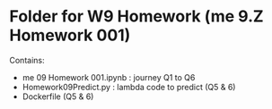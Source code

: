 # Folder for W9 Homework (me 9.Z Homework 001)

Contains:
- me 09 Homework 001.ipynb : journey Q1 to Q6
- Homework09Predict.py : lambda code to predict (Q5 & 6)
- Dockerfile (Q5 & 6) 
